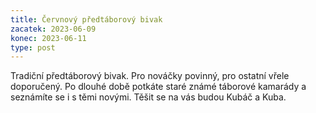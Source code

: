 ```yaml
---
title: Červnový předtáborový bivak
zacatek: 2023-06-09
konec: 2023-06-11
type: post
---
```

T﻿radiční předtáborový bivak. Pro nováčky povinný, pro ostatní vřele doporučený. Po dlouhé době potkáte staré známé táborové kamarády a seznámíte se i s těmi novými. Těšit se na vás budou Kubáč a Kuba.